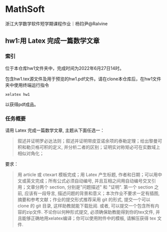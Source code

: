 # MathSoft
浙江大学数学软件短学期课程作业｜杨钧尹@Ralvine

## hw1:用 Latex 完成一篇数学文章

### 索引

位于本仓库hw1文件夹中，完成时间为2022年6月27日14时。

包含hw1.tex源文件及用于预览的hw1.pdf文件。请在clone本仓库后，在hw1文件夹中使用终端运行指令

```shell
xelatex hw1
```

以获得pdf成品。

### 任务概要

请用 Latex 完成一篇数学文章, 主题从下面任选一：

> 叙述并证明罗必达法则；叙述并证明带皮亚诺余项的泰勒定理；给出黎曼可积和勒贝格可积的定义, 并分析二者的区别；证明实对称矩必可在实数域上相似对角化；

要求：

> 用 article 或 ctexart 模板完成；用 Latex 产生标题, 作者和日期；可以用中文或英文完成；所有公式必须自动编号, 并且互相之间用自动编号交叉引用；文章分两个 section, 分别是"问题描述" 和 "证明". 第一个 section 之前, 应该有一段导言, 描述问题的背景和意义；本次作业不要求一定有插图, 摘要和参考文献；作业的提交形式推荐采用 git 的形式, 提交一个可以 clone 的 git 目录, 这样助教就能下载批阅. 或者, 可以提交一个包含所有内容的zip文件. 不论你以何种形式提交, 必须确保助教能得到你的tex文件, 并且能够正确地用xelatex编译；你可以使用附件中的模板, 请解压获得 tex 文件.
